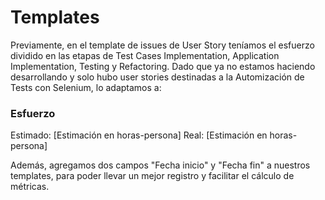 # Templates 

Previamente, en el template de issues de User Story teníamos el esfuerzo dividido en las etapas de Test Cases Implementation, Application Implementation, Testing y Refactoring. Dado que ya no estamos haciendo desarrollando y solo hubo user stories destinadas a la Automización de Tests con Selenium, lo adaptamos a:

### Esfuerzo
Estimado: [Estimación en horas-persona]
Real: [Estimación en horas-persona]

Además, agregamos dos campos "Fecha inicio" y "Fecha fin" a nuestros templates, para poder llevar un mejor registro y facilitar el cálculo de métricas.